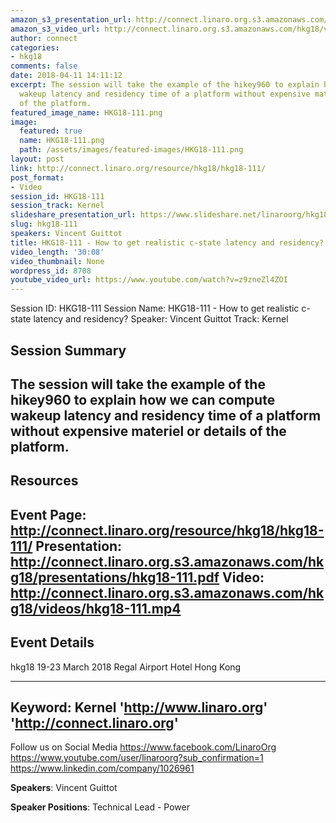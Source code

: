 ```yaml
---
amazon_s3_presentation_url: http://connect.linaro.org.s3.amazonaws.com/hkg18/presentations/hkg18-111.pdf
amazon_s3_video_url: http://connect.linaro.org.s3.amazonaws.com/hkg18/videos/hkg18-111.mp4
author: connect
categories:
- hkg18
comments: false
date: 2018-04-11 14:11:12
excerpt: The session will take the example of the hikey960 to explain how we can compute
  wakeup latency and residency time of a platform without expensive materiel or details
  of the platform.
featured_image_name: HKG18-111.png
image:
  featured: true
  name: HKG18-111.png
  path: /assets/images/featured-images/HKG18-111.png
layout: post
link: http://connect.linaro.org/resource/hkg18/hkg18-111/
post_format:
- Video
session_id: HKG18-111
session_track: Kernel
slideshare_presentation_url: https://www.slideshare.net/linaroorg/hkg18111-how-to-get-realistic-cstate-latency-and-residency
slug: hkg18-111
speakers: Vincent Guittot
title: HKG18-111 - How to get realistic c-state latency and residency?
video_length: '30:08'
video_thumbnail: None
wordpress_id: 8708
youtube_video_url: https://www.youtube.com/watch?v=z9zneZl4ZOI
---
```


Session ID: HKG18-111
Session Name: HKG18-111 - How to get realistic c-state latency and residency?
Speaker: Vincent Guittot
Track: Kernel


## Session Summary
The session will take the example of the hikey960 to explain how we can compute wakeup latency and residency time of a platform without expensive materiel or details of the platform.
---------------------------------------------------
## Resources
Event Page: http://connect.linaro.org/resource/hkg18/hkg18-111/
Presentation: http://connect.linaro.org.s3.amazonaws.com/hkg18/presentations/hkg18-111.pdf
Video: http://connect.linaro.org.s3.amazonaws.com/hkg18/videos/hkg18-111.mp4
 ---------------------------------------------------
## Event Details
hkg18
19-23 March 2018 
Regal Airport Hotel Hong Kong

---------------------------------------------------
Keyword: Kernel
'http://www.linaro.org'
'http://connect.linaro.org'
---------------------------------------------------
Follow us on Social Media
https://www.facebook.com/LinaroOrg
https://www.youtube.com/user/linaroorg?sub_confirmation=1
https://www.linkedin.com/company/1026961

**Speakers**: Vincent Guittot

**Speaker Positions**: Technical Lead - Power
